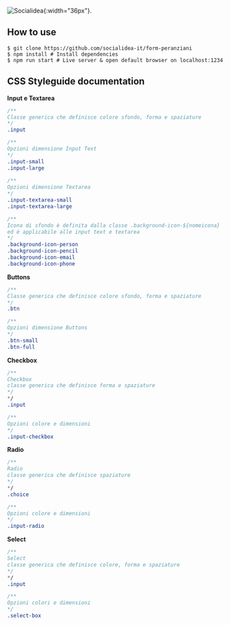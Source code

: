 ![Socialidea](https://ci6.googleusercontent.com/proxy/Zwvr1XtOocknEduDtlAInwkazzn2Pe5uchzfumInJ3smyizCngmaQGHNTyTTQ6ZRH8aV8H-IfKAOK4IFGnv6gVXoHVmG6EtkI0P2H-uEAoZQxGYP2TN0R0ApM9lUBYLV7srquo_ahq9cXh0Fjf5vsBQkdsfgLmZ4Ef9NQTpxhfabj-ML-4SnZH0yeMODvkQZDgx_JLQkSw0YttnNWw=s0-d-e1-ft#https://docs.google.com/uc?export=download&id=1UybkEUDHBdeDVlIee3awyIr9MFMjshqn&revid=0B3U_2TfbQiBEMkZQNkZiYlJmZHdOZFRnTzA4OURCeGI4c0ZRPQ "Socialdiea"){:width="36px"}.

## How to use
```shell
$ git clone https://github.com/socialidea-it/form-peranziani
$ npm install # Install dependencies
$ npm run start # Live server & open default browser on localhost:1234
```


## CSS Styleguide documentation
**Input e Textarea**
```css
/**
Classe generica che definisce colore sfondo, forma e spaziature
*/
.input

/**
Opzioni dimensione Input Text
*/
.input-small 
.input-large
                       
/**
Opzioni dimensione Textarea
*/                     
.input-textarea-small
.input-textarea-large 

/**
Icona di sfondo è definita dalla classe .background-icon-${nomeicona}
ed è applicabile alle input text e textarea
*/
.background-icon-person
.background-icon-pencil
.background-icon-email
.background-icon-phone
````

**Buttons**
```css
/**
Classe generica che definisce colore sfondo, forma e spaziature
*/
.btn

/**
Opzioni dimensione Buttons
*/ 
.btn-small
.btn-full 
```

**Checkbox**
```css
/**
Checkbox
classe generica che definisce forma e spaziature
*/
*/
.input

/**
Opzioni colore e dimensioni
*/ 
.input-checkbox
```

**Radio**
```css
/**
Radio
classe generica che definisce spaziature
*/
*/
.choice

/**
Opzioni colore e dimensioni
*/ 
.input-radio
```

**Select**
```css
/**
Select
classe generica che definisce colore, forma e spaziature
*/
*/
.input

/**
Opzioni colori e dimensioni
*/ 
.select-box
```